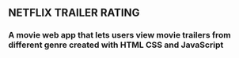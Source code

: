 ## NETFLIX TRAILER RATING

### A movie web app that lets users view movie trailers from different genre created with HTML CSS and JavaScript
